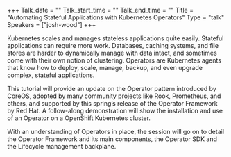 +++
Talk_date = ""
Talk_start_time = ""
Talk_end_time = ""
Title = "Automating Stateful Applications with Kubernetes Operators"
Type = "talk"
Speakers = ["josh-wood"]
+++

Kubernetes scales and manages stateless applications quite easily. Stateful applications can require more work. Databases, caching systems, and file stores are harder to dynamically manage with data intact, and sometimes come with their own notion of clustering. Operators are Kubernetes agents that know how to deploy, scale, manage, backup, and even upgrade complex, stateful applications.

This tutorial will provide an update on the Operator pattern introduced by CoreOS, adopted by many community projects like Rook, Prometheus, and others, and supported by this spring’s release of the Operator Framework by Red Hat. A follow-along demonstration will show the installation and use of an Operator on a OpenShift Kubernetes cluster.

With an understanding of Operators in place, the session will go on to detail the Operator Framework and its main components, the Operator SDK and the Lifecycle management backplane. 